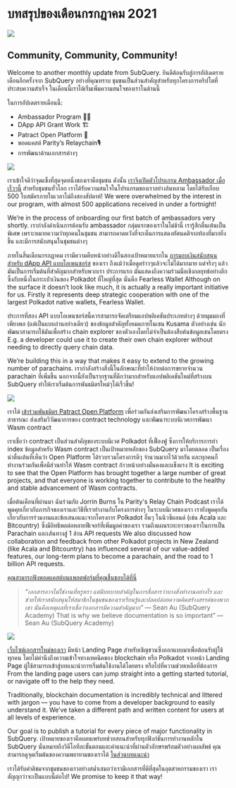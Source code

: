 # บทสรุปของเดือนกรกฎาคม 2021

![](https://miro.medium.com/max/1400/1*2z3_9s-SY7dAvfe6xf9IDA.png)

## Community, Community, Community!


Welcome to another monthly update from SubQuery. ยินดีต้อนรับสู่การอัปเดตรายเดือนอีกครั้งจาก SubQuery อย่างที่คุณทราบ ชุมชนเป็นส่วนสำคัญสำหรับทุกโครงการคริปโตที่ประสบความสำเร็จ ในเดือนนี้เราได้เริ่มเพิ่มความสนใจของเราในด้านนี้

ในการอัปเดตรายเดือนนี้:

-   Ambassador Program 👩💼
-   DApp API Grant Work 🏗
-   Patract Open Platform 🌃
-   พอดแคสต์ Parity’s Relaychain🎙
-   การพัฒนาด้านเอกสารต่างๆ


![](https://miro.medium.com/max/1400/0*pe3Z3x1lGb_RLa5x)

เราเข้าใจดีว่าจุดแข็งที่สุดจุดหนึ่งของเราคือชุมชน ดังนั้น [เราจึงเปิดตัวโปรแกรม Ambassador เมื่อเร็วๆนี้](https://subquery.medium.com/introducing-the-subquery-ambassador-program-aa82613ab804) สำหรับชุมชนทั่วโลก เราได้รับความสนใจในโปรแกรมของเราอย่างล้นหลาม โดยได้รับเกือบ 500 ใบสมัครภายในเวลาไม่ถึงสองสัปดาห์! We were overwhelmed by the interest in our program, with almost 500 applications received in under a fortnight!

We’re in the process of onboarding our first batch of ambassadors very shortly. เรากำลังดำเนินการต้อนรับ ambassador กลุ่มแรกของเราในไม่ช้านี้ เรารู้สึกตื่นเต้นเป็นพิเศษ เพราะหมายความว่าทุกคนในชุมชน สามารถคาดหวังที่จะเห็นการแสดงทัศนคติจากท้องที่มากยิ่งขึ้น และมีการสนับสนุนในชุมชนต่างๆ

ภายในสิ้นเดือนกรกฎาคม เรามีความคืบหน้าอย่างดีในสองเป้าหมายแรกใน [การมอบเงินสนับสนุนสำหรับ dApp API แบบโอเพนซอร์ส](https://kusama.polkassembly.io/treasury/95) ของเรา ถึงแม้ว่าเมื่อดูคร่าวๆแล้วจะไม่ได้มากมาย แต่จริงๆ แล้วมันเป็นการเริ่มต้นที่สำคัญมากสำหรับพวกเรา ประการแรก มันแสดงถึงความร่วมมือเชิงกลยุทธ์อย่างลึกซึ้งกับหนึ่งในกระเป๋าเงินของ Polkadot ที่ใหญ่ที่สุด นั่นคือ Fearless Wallet Although on the surface it doesn’t look like much, it is actually a really important initiative for us. Firstly it represents deep strategic cooperation with one of the largest Polkadot native wallets, Fearless Wallet.

ประการที่สอง API แบบโอเพนซอร์สนี้ควรสามารถจัดเตรียมแอปพลิเคชันประเภทต่างๆ ด้วยมุมมองที่เพียงพอ (แต่เป็นแบบอ่านอย่างเดียว) ของข้อมูลสำคัญทั้งหมดภายในเชน Kusama ตัวอย่างเช่น นักพัฒนาสามารถใช้มันเพื่อสร้าง chain explorer ของตัวเองโดยไม่จำเป็นต้องสืบค้นข้อมูลเชนโดยตรง E.g. a developer could use it to create their own chain explorer without needing to directly query chain data.

We’re building this in a way that makes it easy to extend to the growing number of parachains. เรากำลังสร้างสิ่งนี้ในลักษณะที่ทำให้ง่ายต่อการขยายจำนวน parachain ที่เพิ่มขึ้น นอกจากนี้ยังเป็นรากฐานที่ดีกว่ามากสำหรับแอปพลิเคชันใหม่ที่สร้างบน SubQuery ทำให้เราเริ่มต้นการพันธมิตรใหม่ๆได้เร็วขึ้น!

![](https://miro.medium.com/max/1400/0*AhM68fyjjSp_2edZ)

เราได้ [เข้าร่วมพันธมิตร Patract Open Platform](https://subquery.medium.com/subquery-is-joining-the-patract-open-platform-91682c748a57) เพื่อร่วมกันส่งเสริมการพัฒนาโครงสร้างพื้นฐานสาธารณะ ส่งเสริมวิวัฒนาการของ contract technology และพัฒนาระบบนิเวศการพัฒนา Wasm contract

เราเชื่อว่า contract เป็นส่วนสำคัญของระบบนิเวศ Polkadot ที่เฟื่องฟู ซึ่งการให้บริการการทำ index ข้อมูลสำหรับ Wasm contract เป็นเป้าหมายหลักของ SubQuery มาโดยตลอด เป็นเรื่องน่าตื่นเต้นที่เห็นว่า Open Platform ได้รวบรวมโครงการดีๆ จำนวนมากไว้ด้วยกัน และทุกคนก็ทำงานร่วมกันเพื่อมีส่วนทำให้ Wasm contract ก้าวหน้าอย่างมั่นคงและแข็งแรง It is exciting to see that the Open Platform has brought together a large number of great projects, and that everyone is working together to contribute to the healthy and stable advancement of Wasm contracts.

เมื่อต้นเดือนที่ผ่านมา ฉันร่วมกับ Jorrin Burns ใน Parity's Relay Chain Podcast เราได้พูดคุยเกี่ยวกับภารกิจของเราและวิธีที่เราทำงานกับโครงการต่างๆ ในระบบนิเวศของเรา เรายังพูดคุยกันเกี่ยวกับการร่วมงานและข้อเสนอแนะจากโครงการ Polkadot อื่นๆ ในนิวซีแลนด์ (เช่น Acala และ Bitcountry) ซึ่งมีอิทธิพลต่อหลายฟีเจอร์ที่เพิ่มมูลค่าของเรา รวมถึงแผนระยะยาวของเราในการเป็น Parachain และเส้นทางสู่ 1 ล้าน API requests We also discussed how collaboration and feedback from other Polkadot projects in New Zealand (like Acala and Bitcountry) has influenced several of our value-added features, our long-term plans to become a parachain, and the road to 1 billion API requests.

[คุณสามารถฟังพอดแคสต์บนแพลตฟอร์มที่คุณชื่นชอบได้ที่นี่](https://relaychain.fm/35-querying-the-worlds-data-with-subquery)

> _“เอกสารอาจไม่ใช่งานที่หรูหรา แต่มีบทบาทสำคัญในการสื่อสารว่าบางสิ่งทำงานอย่างไร และช่วยให้เราสนับสนุนให้สมาชิกในชุมชนของเราเรียนรู้และปลดปล่อยความคิดสร้างสรรค์ของพวกเขา นั่นคือเหตุผลที่เราเชื่อว่าเอกสารมีความสำคัญมาก”_ — Sean Au (SubQuery Academy) That is why we believe documentation is so important”</em> — Sean Au (SubQuery Academy)

![](https://miro.medium.com/max/1200/0*tvcfXFxHc6shdmAy.gif)

[เว็บไซต์เอกสารใหม่ของเรา](https://doc.subquery.network/) มีหน้า Landing Page สำหรับเชิญชวนซึ่งออกแบบมาเพื่อต้อนรับผู้ใช้ทุกคน โดยไม่คำนึงถึงความเข้าใจทางเทคนิคของ blockchain หรือ Polkadot จากหน้า Landing Page ผู้ใช้สามารถเข้าสู่บทแนะนำการเริ่มต้นใช้งานได้โดยตรง หรือไปที่ความช่วยเหลือที่ต้องการ From the landing page users can jump straight into a getting started tutorial, or navigate off to the help they need.

Traditionally, blockchain documentation is incredibly technical and littered with jargon — you have to come from a developer background to easily understand it. We’ve taken a different path and written content for users at all levels of experience.

Our goal is to publish a tutorial for every piece of major functionality in SubQuery. เป้าหมายของเราคือเผยแพร่บทช่วยสอนสำหรับทุกฟังก์ชันการทำงานหลักใน SubQuery นั่นหมายถึงวิดีโอทีละขั้นตอนและคำแนะนำที่ผ่านตัวอักษรพร้อมตัวอย่างผลลัพธ์ คุณสามารถดูจุดเริ่มต้นของความพยายามของเราได้ [ในส่วนบทแนะนำ](https://doc.subquery.network/tutorials_examples/howto.html)

เราได้รับคำติชมจากชุมชนของเราอย่างสม่ำเสมอว่าเรามีเอกสารที่ดีที่สุดในอุตสาหกรรมของเรา เราสัญญาว่าจะเป็นแบบนี้ต่อไป! We promise to keep it that way!